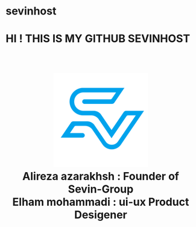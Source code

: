 # sevinhost

<h1> HI ! THIS IS MY GITHUB SEVINHOST </h1>

<h1 align="center">
  <br>
  <img src="https://github.com/alirezaazarakhsh/alireza/blob/main/sevinlogo2.webp" alt="sevinhost"width="250px">
  <br>
   Alireza azarakhsh : Founder of Sevin-Group
   <br>
   Elham mohammadi : ui-ux Product Desigener  
  <br>
  <br>
</h1>
